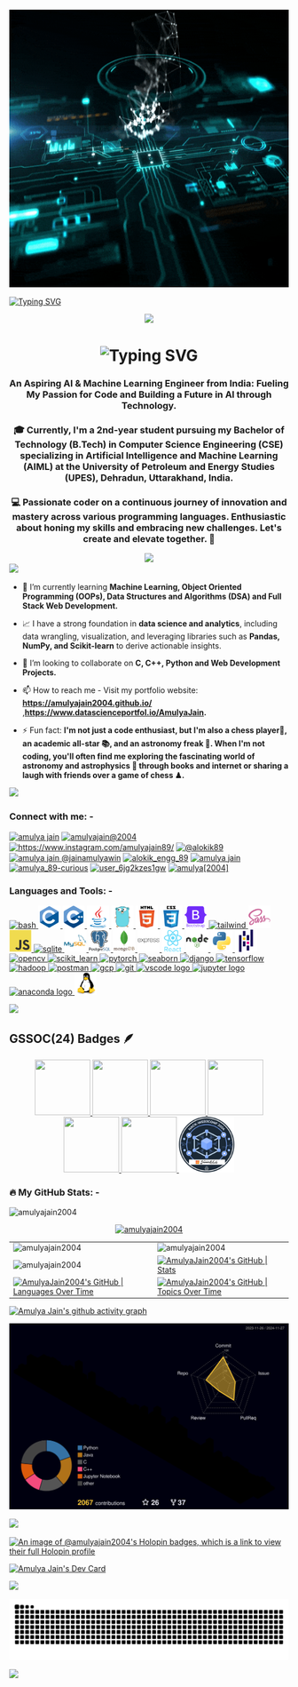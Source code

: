 <!-- 2nd yr B.Tech CSE spec. AI & ML at UPES. Research oriented, Eager for learning Coding, Robotics, Maths & Tech Developments. An Astronomy freak & Chess player. -->
<br clear="both">

<div align="center">
  <img height="500" src="AI-Technology-Creation-Concept.gif" />
</div>

[![Typing SVG](https://readme-typing-svg.herokuapp.com?font=Fira+Code&size=40&pause=600&color=FFA500&center=true&vCenter=true&width=1000&height=80&lines=Hi,+I'm+Amulya+Jain;Aspiring+Data+Scientist;AI+ML+Enthusiast)](https://git.io/typing-svg)

<div align="center">
    <img src="https://media.giphy.com/media/hvRJCLFzcasrR4ia7z/giphy.gif" width="32">
    <h1>
      <img src="https://readme-typing-svg.herokuapp.com?font=Jetbrains+mono&size=20&duration=3000&color=33FF33&center=true&vCenter=true&width=435&lines=This+is..;..my+GitHub..;" alt="Typing SVG"/>     
    </h1>
</div>

<h3 align="center">An Aspiring AI & Machine Learning Engineer from India: Fueling My Passion for Code and Building a Future in AI through Technology. </h3>

<h3 align="center">🎓 Currently, I'm a 2nd-year student pursuing my Bachelor of Technology (B.Tech) in Computer Science Engineering (CSE) specializing in Artificial Intelligence and Machine Learning (AIML) at the University of Petroleum and Energy Studies (UPES), Dehradun, Uttarakhand, India.</h3>

<h3 align="center">💻 Passionate coder on a continuous journey of innovation and mastery across various programming languages. Enthusiastic about honing my skills and embracing new challenges. Let's create and elevate together. 🚀</h3>

<div align="center">
  <img height="300" src="https://user-images.githubusercontent.com/74038190/212749447-bfb7e725-6987-49d9-ae85-2015e3e7cc41.gif" />
</div>

<img src="https://user-images.githubusercontent.com/73097560/115834477-dbab4500-a447-11eb-908a-139a6edaec5c.gif">

- 🌱 I’m currently learning **Machine Learning, Object Oriented Programming (OOPs), Data Structures and Algorithms (DSA) and Full Stack Web Development.**

- 📈 I have a strong foundation in **data science and analytics**, including data wrangling, visualization, and leveraging libraries such as **Pandas, NumPy, and Scikit-learn** to derive actionable insights.

- 👯 I’m looking to collaborate on **C, C++, Python and Web Development Projects.**

- 📫 How to reach me - Visit my portfolio website: **https://amulyajain2004.github.io/** ,**https://www.datascienceportfol.io/AmulyaJain.**
  
- ⚡ Fun fact: **I'm not just a code enthusiast, but I'm also a chess player🤴, an academic all-star 📚, and an astronomy freak 🔭. When I'm not coding, you'll often find me exploring the fascinating world of astronomy and astrophysics 🚀 through books and internet or sharing a laugh with friends over a game of chess ♟.**

<img src="https://user-images.githubusercontent.com/73097560/115834477-dbab4500-a447-11eb-908a-139a6edaec5c.gif">

<!-- ## :globe_with_meridians: Open Source Contributions 🌟

<table align="center">
  <tr>
    <th>Role</th>
    <th>Project</th>
    <th>Badge</th>
  </tr>
  <tr>
    <td>🚀 Contributor</td>
    <td><a href="#">SSOC (Social Summer of Code) Season 3</a>: Top contributor in the </a><strong><a href="https://github.com/AmulyaJain2004/AI-Code">AI-Code</a></strong> repository, contributing to AI/ML-related projects and mentoring new participants in their open-source journey.</td>
    <td><img src="https://github.com/user-attachments/assets/d6a1cf2c-d0d5-4ea2-8639-81a755ae1ec7" alt="SSOC Badge" width="150" height="100"/></td>
  </tr>
  <tr>
    <td>👨‍💻 Project Admin</td>
    <td><a href="https://gs-wob.vercel.app/wob">WoB'24 (Winter of Blockchain)</a>: Leading and maintaining the <strong><a href="https://github.com/AmulyaJain2004/PyVerse">PyVerse</a></strong> project, managing contributors, and building innovative blockchain-based web solutions for decentralized applications.</td>
    <td><img src="https://github.com/user-attachments/assets/970b3033-e6cf-4b01-b93b-b9205f9e73f2" alt="WoB'24 Badge" width="150" height="100"/></td>
  </tr>
</table> 
<img src="https://user-images.githubusercontent.com/73097560/115834477-dbab4500-a447-11eb-908a-139a6edaec5c.gif"> -->

<h3 align="left">Connect with me: -</h3>

<p align="left">
  <!-- #----------- LINKEDIN ------------# -->
  <a href="https://www.linkedin.com/in/amulya-jain04/" target="blank"><img align="center" src="https://raw.githubusercontent.com/rahuldkjain/github-profile-readme-generator/master/src/images/icons/Social/linked-in-alt.svg" alt="amulya jain" height="30" width="40" /></a>
  <!-- #----------- KAGGLE ------------# -->
  <a href="https://kaggle.com/amulyajain@2004" target="blank"><img align="center" src="https://raw.githubusercontent.com/rahuldkjain/github-profile-readme-generator/master/src/images/icons/Social/kaggle.svg" alt="amulyajain@2004" height="30" width="40" /></a>
  <!-- #----------- INSTAGRAM ------------# -->
  <a href="https://www.instagram.com/amulyajain89/" target="blank"><img align="center" src="https://raw.githubusercontent.com/rahuldkjain/github-profile-readme-generator/master/src/images/icons/Social/instagram.svg" alt="https://www.instagram.com/amulyajain89/" height="30" width="40" /></a>
  <!-- #----------- HASHNODE ------------# -->
  <a href="https://hashnode.com/@alokik89" target="blank"><img align="center" src="https://raw.githubusercontent.com/rahuldkjain/github-profile-readme-generator/master/src/images/icons/Social/hashnode.svg" alt="@alokik89" height="30" width="40" /></a>
  <!-- #----------- YOUTUBE ------------# -->
  <a href="https://www.youtube.com/channel/UCBhplGqDR5MGrGmqoV_RR2Q" target="blank"><img align="center" src="https://raw.githubusercontent.com/rahuldkjain/github-profile-readme-generator/master/src/images/icons/Social/youtube.svg" alt="amulya jain @jainamulyawin" height="30" width="40" /></a>
  <!-- #----------- CODECHEF ------------# -->
  <a href="https://www.codechef.com/users/alokik_engg_89" target="blank"><img align="center" src="https://cdn.jsdelivr.net/npm/simple-icons@3.1.0/icons/codechef.svg" alt="alokik_engg_89" height="30" width="40" /></a>
  <!-- #----------- HACKERRANK ------------# -->
  <a href="https://www.hackerrank.com/profile/jainamulyawin" target="blank"><img align="center" src="https://raw.githubusercontent.com/rahuldkjain/github-profile-readme-generator/master/src/images/icons/Social/hackerrank.svg" alt="amulya jain" height="30" width="40" /></a>
  <!-- #----------- LEETCODE ------------# -->
  <a href="https://www.leetcode.com/amulya_89-curious" target="blank"><img align="center" src="https://raw.githubusercontent.com/rahuldkjain/github-profile-readme-generator/master/src/images/icons/Social/leet-code.svg" alt="amulya_89-curious" height="30" width="40" /></a>
  <!-- #----------- GFG ------------# -->
  <a href="https://auth.geeksforgeeks.org/user/user_6jg2kzes1gw" target="blank"><img align="center" src="https://raw.githubusercontent.com/rahuldkjain/github-profile-readme-generator/master/src/images/icons/Social/geeks-for-geeks.svg" alt="user_6jg2kzes1gw" height="30" width="40" /></a>
  <!-- #----------- TOPCODER ------------# -->
  <a href="https://www.topcoder.com/members/amulya[2004]" target="blank"><img align="center" src="https://raw.githubusercontent.com/rahuldkjain/github-profile-readme-generator/master/src/images/icons/Social/topcoder.svg" alt="amulya[2004]" height="30" width="40" /></a>
</p>

<h3 align="left">Languages and Tools: -</h3>
<p align="left"> 
<!-- #----------- BASH ------------# -->
<a href="https://www.gnu.org/software/bash/" target="_blank" rel="noreferrer"> <img src="https://www.vectorlogo.zone/logos/gnu_bash/gnu_bash-icon.svg" alt="bash" width="40" height="40"/> </a>
<!-- #----------- C ------------# -->
<a href="https://www.cprogramming.com/" target="_blank" rel="noreferrer"> <img src="https://raw.githubusercontent.com/devicons/devicon/master/icons/c/c-original.svg" alt="c" width="40" height="40"/> </a> 
<!-- #----------- CPP ------------# -->
<a href="https://www.w3schools.com/cpp/" target="_blank" rel="noreferrer"> <img src="https://raw.githubusercontent.com/devicons/devicon/master/icons/cplusplus/cplusplus-original.svg" alt="cplusplus" width="40" height="40"/> </a> 
<!-- #----------- JAVA ------------# -->
<a href="https://www.java.com" target="_blank" rel="noreferrer"> <img src="https://raw.githubusercontent.com/devicons/devicon/master/icons/java/java-original.svg" alt="java" width="40" height="40"/> </a>
<!-- #----------- GOLANG ------------# -->
<a href="https://golang.org" target="_blank" rel="noreferrer"> <img src="https://raw.githubusercontent.com/devicons/devicon/master/icons/go/go-original.svg" alt="go" width="40" height="40"/> </a>
<!-- #----------- HTML ------------# -->
<a href="https://www.w3.org/html/" target="_blank" rel="noreferrer"> <img src="https://raw.githubusercontent.com/devicons/devicon/master/icons/html5/html5-original-wordmark.svg" alt="html5" width="40" height="40"/> </a> 
<!-- #----------- CSS ------------# -->
<a href="https://www.w3schools.com/css/" target="_blank" rel="noreferrer"> <img src="https://raw.githubusercontent.com/devicons/devicon/master/icons/css3/css3-original-wordmark.svg" alt="css3" width="40" height="40"/> </a> 
<!-- #----------- BOOTSTRAP ------------# -->
<a href="https://getbootstrap.com" target="_blank" rel="noreferrer"> <img src="https://raw.githubusercontent.com/devicons/devicon/master/icons/bootstrap/bootstrap-plain-wordmark.svg" alt="bootstrap" width="40" height="40"/> </a> 
<!-- #----------- TAILWIND CSS ------------# -->
<a href="https://tailwindcss.com/" target="_blank" rel="noreferrer"> <img src="https://www.vectorlogo.zone/logos/tailwindcss/tailwindcss-icon.svg" alt="tailwind" width="40" height="40"/> </a>
<!-- #----------- SASS ------------# -->
<a href="https://sass-lang.com" target="_blank" rel="noreferrer"> <img src="https://raw.githubusercontent.com/devicons/devicon/master/icons/sass/sass-original.svg" alt="sass" width="40" height="40"/> </a>
<!-- #----------- JS ------------# -->
<a href="https://developer.mozilla.org/en-US/docs/Web/JavaScript" target="_blank" rel="noreferrer"> <img src="https://raw.githubusercontent.com/devicons/devicon/master/icons/javascript/javascript-original.svg" alt="javascript" width="40" height="40"/> </a> 
<!-- #----------- SQLITE ------------# -->
<a href="https://www.sqlite.org/" target="_blank" rel="noreferrer"> <img src="https://www.vectorlogo.zone/logos/sqlite/sqlite-icon.svg" alt="sqlite" width="40" height="40"/> </a>
<!-- #----------- MYSQL ------------# -->
<a href="https://www.mysql.com/" target="_blank" rel="noreferrer"> <img src="https://raw.githubusercontent.com/devicons/devicon/master/icons/mysql/mysql-original-wordmark.svg" alt="mysql" width="40" height="40"/> </a>
<!-- #----------- POSTGRESQL ------------# -->
<a href="https://www.postgresql.org" target="_blank" rel="noreferrer"> <img src="https://raw.githubusercontent.com/devicons/devicon/master/icons/postgresql/postgresql-original-wordmark.svg" alt="postgresql" width="40" height="40"/> </a> 
<!-- #----------- MONGODB ------------# -->
<a href="https://www.mongodb.com/" target="_blank" rel="noreferrer"> <img src="https://raw.githubusercontent.com/devicons/devicon/master/icons/mongodb/mongodb-original-wordmark.svg" alt="mongodb" width="40" height="40"/> </a>
<!-- #----------- EXPRESSJS ------------# -->
<a href="https://expressjs.com" target="_blank" rel="noreferrer"> <img src="https://raw.githubusercontent.com/devicons/devicon/master/icons/express/express-original-wordmark.svg" alt="express" width="40" height="40"/> </a> 
<!-- #----------- REACTJS ------------# -->
<a href="https://reactjs.org/" target="_blank" rel="noreferrer"> <img src="https://raw.githubusercontent.com/devicons/devicon/master/icons/react/react-original-wordmark.svg" alt="react" width="40" height="40"/> </a> 
<!-- #----------- NODEJS ------------# -->
<a href="https://nodejs.org" target="_blank" rel="noreferrer"> <img src="https://raw.githubusercontent.com/devicons/devicon/master/icons/nodejs/nodejs-original-wordmark.svg" alt="nodejs" width="40" height="40"/> </a> 
<!-- #----------- PYTHON ------------# -->
<a href="https://www.python.org" target="_blank" rel="noreferrer"> <img src="https://raw.githubusercontent.com/devicons/devicon/master/icons/python/python-original.svg" alt="python" width="40" height="40"/> </a> 
<!-- #----------- PANDAS ------------# -->
<a href="https://pandas.pydata.org/" target="_blank" rel="noreferrer"> <img src="https://raw.githubusercontent.com/devicons/devicon/2ae2a900d2f041da66e950e4d48052658d850630/icons/pandas/pandas-original.svg" alt="pandas" width="40" height="40"/> </a> 
<!-- #----------- OPENCV ------------# -->
<a href="https://opencv.org/" target="_blank" rel="noreferrer"> <img src="https://www.vectorlogo.zone/logos/opencv/opencv-icon.svg" alt="opencv" width="40" height="40"/> </a> 
<!-- #----------- SCIKIT-LEARN ------------# -->
<a href="https://scikit-learn.org/" target="_blank" rel="noreferrer"> <img src="https://upload.wikimedia.org/wikipedia/commons/0/05/Scikit_learn_logo_small.svg" alt="scikit_learn" width="40" height="40"/> </a> 
<!-- #----------- PYTORCH ------------# -->
<a href="https://pytorch.org/" target="_blank" rel="noreferrer"> <img src="https://www.vectorlogo.zone/logos/pytorch/pytorch-icon.svg" alt="pytorch" width="40" height="40"/> </a> 
<!-- #----------- SEABORN ------------# -->
<a href="https://seaborn.pydata.org/" target="_blank" rel="noreferrer"> <img src="https://seaborn.pydata.org/_images/logo-mark-lightbg.svg" alt="seaborn" width="40" height="40"/> </a> 
<!-- #----------- DJANGO ------------# -->
<a href="https://www.djangoproject.com/" target="_blank" rel="noreferrer"> <img src="https://cdn.worldvectorlogo.com/logos/django.svg" alt="django" width="40" height="40"/> </a>
<!-- #----------- TENSORFLOW ------------# -->
<a href="https://www.tensorflow.org" target="_blank" rel="noreferrer"> <img src="https://www.vectorlogo.zone/logos/tensorflow/tensorflow-icon.svg" alt="tensorflow" width="40" height="40"/> </a> 
<!-- #----------- HADOOP ------------# -->
<a href="https://hadoop.apache.org/" target="_blank" rel="noreferrer"> <img src="https://www.vectorlogo.zone/logos/apache_hadoop/apache_hadoop-icon.svg" alt="hadoop" width="40" height="40"/> </a>
<!-- #----------- POSTMAN ------------# -->
<a href="https://postman.com" target="_blank" rel="noreferrer"> <img src="https://www.vectorlogo.zone/logos/getpostman/getpostman-icon.svg" alt="postman" width="40" height="40"/> </a>
<!-- #----------- GOOGLE CLOUD ------------# -->
<a href="https://cloud.google.com" target="_blank" rel="noreferrer"> <img src="https://www.vectorlogo.zone/logos/google_cloud/google_cloud-icon.svg" alt="gcp" width="40" height="40"/> </a> 
<!-- #----------- GIT ------------# -->
<a href="https://git-scm.com/" target="_blank" rel="noreferrer"> <img src="https://www.vectorlogo.zone/logos/git-scm/git-scm-icon.svg" alt="git" width="40" height="40"/> </a> 
<!-- #----------- VSCODE ------------# -->
<a href="https://code.visualstudio.com/" target="_blank" rel="noreferrer"> <img src="https://cdn.jsdelivr.net/gh/devicons/devicon/icons/vscode/vscode-original.svg" height="35" alt="vscode logo"  /> </a> 
<!-- #----------- JUPYTER ------------# -->
<a href="https://jupyter.org/" target="_blank" rel="noreferrer"> <img src="https://cdn.jsdelivr.net/gh/devicons/devicon/icons/jupyter/jupyter-original.svg" height="35" alt="jupyter logo"  /> </a> 
<!-- #----------- ANACONDA ------------# -->
<a href="https://www.anaconda.com/" target="_blank" rel="noreferrer"> <img src="https://cdn.jsdelivr.net/gh/devicons/devicon/icons/anaconda/anaconda-original.svg" height="35" alt="anaconda logo"  /> </a> 
<!-- #----------- LINUX ------------# -->
<a href="https://www.linux.org/" target="_blank" rel="noreferrer"> <img src="https://raw.githubusercontent.com/devicons/devicon/master/icons/linux/linux-original.svg" alt="linux" width="40" height="40"/> </a> 
</p>

<img src="https://user-images.githubusercontent.com/73097560/115834477-dbab4500-a447-11eb-908a-139a6edaec5c.gif">

## GSSOC(24) Badges 🪶
<div style='display:flex; align-items:center; gap: 10px;' align='center'>
  <a href="https://gssoc.girlscript.tech/leaderboard">
    <img src="https://raw.githubusercontent.com/GSSoC24/Postman-Challenge/main/docs/assets/Postman%20White.png" width="100px" height="100px" />
    <img src="https://raw.githubusercontent.com/GSSoC24/Postman-Challenge/main/docs/assets/1.png" width="100px" height="100px" />
    <img src="https://raw.githubusercontent.com/GSSoC24/Postman-Challenge/main/docs/assets/2.png" width="100px" height="100px" />
    <img src="https://raw.githubusercontent.com/GSSoC24/Postman-Challenge/main/docs/assets/3.png" width="100px" height="100px" />
    <img src="https://raw.githubusercontent.com/GSSoC24/Postman-Challenge/main/docs/assets/4.png" width="100px" height="100px" />
    <img src="https://raw.githubusercontent.com/GSSoC24/Postman-Challenge/main/docs/assets/5.png" width="100px" height="100px" />
    <img src="assets/Hack-Web3Conf_2024_Badge.png" width="100px" height="100px" />
  </a>
</div>

###

<h3 align="left">🔥 My GitHub Stats: -</h3>

<p align="left"> <img src="https://komarev.com/ghpvc/?username=amulyajain2004&label=Profile%20views&color=0e75b6&style=flat" alt="amulyajain2004" /></p>

<p align="center"> <a href="https://github.com/ryo-ma/github-profile-trophy"><img src="https://github-profile-trophy.vercel.app/?username=amulyajain2004&row=3&column=3" alt="amulyajain2004" /></a> </p>

<!-- <div>
    Top languages by commit
    <img align="center" src="http://github-profile-summary-cards.vercel.app/api/cards/most-commit-language?username=AmulyaJain2004&theme=2077" height="210em" alt="Top languages by commit" />
    Top languages by repo
    <img align="center" src="http://github-profile-summary-cards.vercel.app/api/cards/repos-per-language?username=AmulyaJain2004&theme=2077" height="210em" alt="Top languages by repo" />
    Histogram of Commits
    <img align="center" src="http://github-profile-summary-cards.vercel.app/api/cards/productive-time?username=AmulyaJain2004&theme=2077" height="210em" alt="Histogram of Commits" />
    Graph of Commits
    <img align="center" src="http://github-profile-summary-cards.vercel.app/api/cards/profile-details?username=AmulyaJain2004&theme=2077" height="210em" alt="Graph of Commits" />
</div> -->


<table>
    <tr>
        <td>
            <img src="https://github-readme-stats.vercel.app/api/top-langs?username=amulyajain2004&show_icons=true&locale=en" alt="amulyajain2004" />
        </td>
        <td>
            <img src="https://github-readme-streak-stats.herokuapp.com/?user=amulyajain2004" alt="amulyajain2004" />
        </td>
    </tr>
    <tr>
        <td>
           <img src="https://github-readme-stats.vercel.app/api?username=amulyajain2004&show_icons=true&locale=en" alt="amulyajain2004" />
        </td>
        <td>
            <a href="https://quira.sh?utm_source=widgets&utm_campaign=AmulyaJain2004">
                <img src="https://stats.quira.sh/AmulyaJain2004/github?theme=dark" alt="AmulyaJain2004's GitHub | Stats">
            </a>
        </td>
    </tr>
    <tr>
        <td>
            <a href="https://quira.sh?utm_source=widgets&utm_campaign=AmulyaJain2004">
                <img src="https://stats.quira.sh/AmulyaJain2004/languages-over-time?theme=dark" alt="AmulyaJain2004's GitHub | Languages Over Time">
            </a>
        </td>
        <td>
            <a href="https://quira.sh?utm_source=widgets&utm_campaign=AmulyaJain2004">
                <img src="https://stats.quira.sh/AmulyaJain2004/topics-over-time?theme=dark" alt="AmulyaJain2004's GitHub | Topics Over Time">
            </a>
        </td>
    </tr>
</table>

[![Amulya Jain's github activity graph](https://github-readme-activity-graph.vercel.app/graph?username=amulyajain2004&theme=redical)](https://github.com/amulyajain2004/github-readme-activity-graph)

![3D Contribution Calendar](./profile-3d-contrib/profile-night-rainbow.svg)

<img src="https://user-images.githubusercontent.com/73097560/115834477-dbab4500-a447-11eb-908a-139a6edaec5c.gif">

[![An image of @amulyajain2004's Holopin badges, which is a link to view their full Holopin profile](https://holopin.me/amulyajain2004)](https://holopin.io/@amulyajain2004)

<a href="https://app.daily.dev/amulyajain"><img src="https://api.daily.dev/devcards/v2/GZ8CKAZs5mx7BrQtwODEr.png?type=default&r=17t" width="300" alt="Amulya Jain's Dev Card"/></a>

<img src="https://user-images.githubusercontent.com/73097560/115834477-dbab4500-a447-11eb-908a-139a6edaec5c.gif">

<!--
## :zap: My LeetCode Stats 📊
<div align="center">
  <a href="https://leetcode.com/Amulya_89-curious">
    LeetCode Stats
    <img align="center" src="https://leetcard.jacoblin.cool/Amulya_89-curious?ext=heatmap" height="300em" alt="LeetCode Stats"/>
  </a>
</div> 
<img src="https://user-images.githubusercontent.com/73097560/115834477-dbab4500-a447-11eb-908a-139a6edaec5c.gif">
-->

<br clear="both">

![snake gif](https://github.com/AmulyaJain2004/AmulyaJain2004/blob/output/github-contribution-grid-snake-dark.svg)

<img src="https://user-images.githubusercontent.com/73097560/115834477-dbab4500-a447-11eb-908a-139a6edaec5c.gif">

###
